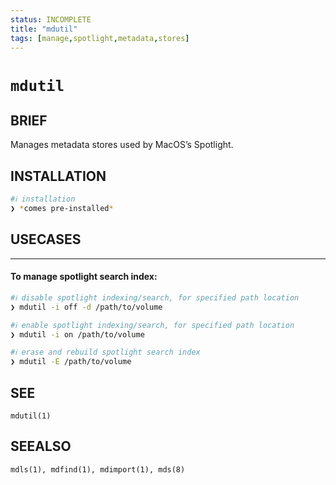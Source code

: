 ```yaml
---
status: INCOMPLETE
title: "mdutil"
tags: [manage,spotlight,metadata,stores]
---
```


# `mdutil`

## BRIEF

Manages metadata stores used by MacOS’s Spotlight.

## INSTALLATION


```bash
#ℹ︎ installation
❯ *comes pre-installed*
```


## USECASES

----
#### To manage spotlight search index:


```bash
#ℹ︎ disable spotlight indexing/search, for specified path location
❯ mdutil -i off -d /path/to/volume
```



```bash
#ℹ︎ enable spotlight indexing/search, for specified path location
❯ mdutil -i on /path/to/volume
```



```bash
#ℹ︎ erase and rebuild spotlight search index
❯ mdutil -E /path/to/volume
```



## SEE

    mdutil(1)

## SEEALSO

    mdls(1), mdfind(1), mdimport(1), mds(8)

